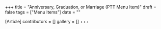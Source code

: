 +++
title = "Anniversary, Graduation, or Marriage (PTT Menu Item)"
draft = false
tags = ["Menu Items"]
date = ""

[Article]
contributors = []
gallery = []
+++